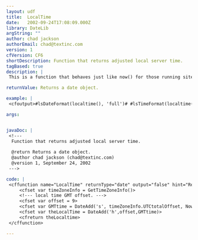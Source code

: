 ```yaml
---
layout: udf
title:  LocalTime
date:   2002-09-24T17:08:09.000Z
library: DateLib
argString: ""
author: chad jackson
authorEmail: chad@textinc.com
version: 1
cfVersion: CF6
shortDescription: Function that returns adjusted local server time.
tagBased: true
description: |
 This is a function that behaves just like now() for those running sites where server and local time are different.  You just have to set your GMT offset and call the function with localtime() to have the local time displayed.

returnValue: Returns a date object.

example: |
 <cfoutput>#lsDateFormat(localtime(), 'full')# #lsTimeFormat(localtime(),'full')#</cfoutput>

args:


javaDoc: |
 <!---
  Function that returns adjusted local server time.
  
  @return Returns a date object. 
  @author chad jackson (chad@textinc.com) 
  @version 1, September 24, 2002 
 --->

code: |
 <cffunction name="LocalTime" returnType="date" output="false" hint="Returns Local Time">
     <cfset var timeZoneInfo = GetTimeZoneInfo()>
     <!--- local time GMT offset. --->
     <cfset var offset = 9>
     <cfset var GMTtime = DateAdd('s', timeZoneInfo.UTCtotalOffset, Now() )>
     <cfset var theLocalTime = DateAdd('h',offset,GMTtime)>
     <cfreturn theLocaltime>
 </cffunction>

---
```



